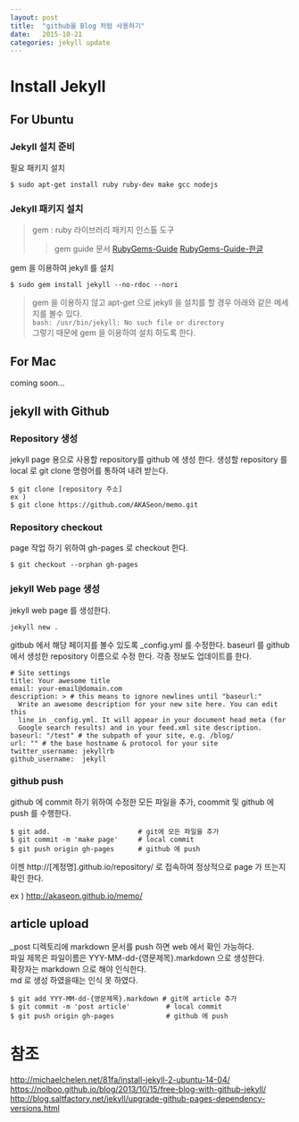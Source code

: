 ```yaml
---
layout: post
title:  "github을 Blog 처럼 사용하기"
date:   2015-10-21
categories: jekyll update
---
```

# Install Jekyll

## For Ubuntu

### Jekyll 설치 준비
필요 패키지 설치
```
$ sudo apt-get install ruby ruby-dev make gcc nodejs
```

### Jekyll 패키지 설치

> gem : ruby 라이브러리 패키지 인스톨 도구  
>> gem guide 문서
>> [RubyGems-Guide][1]
>> [RubyGems-Guide-한글][2]

gem 을 이용하여 jekyll 를 설치
```
$ sudo gem install jekyll --no-rdoc --nori
```

> gem 을 이용하지 않고 apt-get 으로 jekyll 을 설치를 할 경우 아래와 같은 메세지를 볼수 있다.  
> ```bash: /usr/bin/jekyll: No such file or directory```  
> 그렇기 때문에 gem 을 이용하여 설치 하도록 한다.

## For Mac
coming soon...

## jekyll with Github

### Repository 생성
jekyll page 용으로 사용할 repository를 github 에 생성 한다.
생성할 repository 를 local 로 git clone 명령어를 통하여 내려 받는다.
```
$ git clone [repository 주소]
ex )
$ git clone https://github.com/AKASeon/memo.git
```

### Repository checkout

page 작업 하기 위하여 gh-pages 로 checkout 한다.
```
$ git checkout --orphan gh-pages
```

### jekyll Web page 생성

jekyll web page 를 생성한다.
```
jekyll new .
```
gitbub 에서 해당 페이지를 볼수 있도록 \_config.yml 를 수정한다.
baseurl 를 github 에서 생성한 repository 이름으로 수정 한다.
각종 정보도 업데이트를 한다.
```
# Site settings
title: Your awesome title
email: your-email@domain.com
description: > # this means to ignore newlines until "baseurl:"
  Write an awesome description for your new site here. You can edit this
  line in _config.yml. It will appear in your document head meta (for
  Google search results) and in your feed.xml site description.
baseurl: "/test" # the subpath of your site, e.g. /blog/
url: "" # the base hostname & protocol for your site
twitter_username: jekyllrb
github_username:  jekyll

```

### github push

github 에 commit 하기 위하여 수정한 모든 파일을 추가, coommit 및 github 에 push 를 수행한다.
```
$ git add.                      # git에 모든 파일을 추가
$ git commit -m 'make page'     # local commit
$ git push origin gh-pages      # github 에 push
```
이젠 http://[계정명].github.io/repository/ 로 접속하여 정상적으로 page 가 뜨는지 확인 한다.

ex ) http://akaseon.github.io/memo/

## article upload
\_post 디렉토리에 markdown 문서를 push 하면 web 에서 확인 가능하다.  
파일 제목은 파일이름은 YYY-MM-dd-{영문제목}.markdown 으로 생성한다.  
확장자는 markdown 으로 해야 인식한다.  
md 로 생성 하였을때는 인식 못 하였다.

```
$ git add YYY-MM-dd-{영문제목}.markdown # git에 article 추가
$ git commit -m 'post article'         # local commit
$ git push origin gh-pages             # github 에 push
```

# 참조
http://michaelchelen.net/81fa/install-jekyll-2-ubuntu-14-04/   
https://nolboo.github.io/blog/2013/10/15/free-blog-with-github-jekyll/   
http://blog.saltfactory.net/jekyll/upgrade-github-pages-dependency-versions.html

[1]: http://guides.rubygems.org/ "RubyGems-Guide"
[2]: http://ruby-korea.github.io/rubygems-guides/ "RubyGems-Guide-한글"
